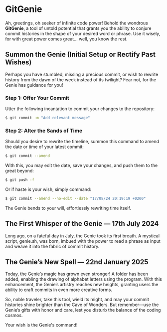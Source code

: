 # GitGenie
Ah, greetings, oh seeker of infinite code power! Behold the wondrous **GitGenie**, a tool of untold potential that grants you the ability to conjure commit histories in the shape of your desired word or phrase. Use it wisely, for with great power comes great... well, you know the rest.

## Summon the Genie (Initial Setup or Rectify Past Wishes)

Perhaps you have stumbled, missing a precious commit, or wish to rewrite history from the dawn of the week instead of its twilight? Fear not, for the Genie has guidance for you!

### Step 1: Offer Your Commit
Utter the following incantation to commit your changes to the repository:

```bash
$ git commit -m "Add relevant message"
```

### Step 2: Alter the Sands of Time
Should you desire to rewrite the timeline, summon this command to amend the date or time of your latest commit:

```bash
$ git commit --amend
```

With this, you may edit the date, save your changes, and push them to the great beyond:

```bash
$ git push -f
```

Or if haste is your wish, simply command:

```bash
$ git commit --amend --no-edit --date "17/08/24 20:19:19 +0200"
```

The Genie bends to your will, effortlessly rewriting time itself.

## The First Whisper of the Genie — 17th July 2024

Long ago, on a fateful day in July, the Genie took its first breath. A mystical script, genie.sh, was born, imbued with the power to read a phrase as input and weave it into the fabric of commit history.

## The Genie’s New Spell — 22nd January 2025

Today, the Genie’s magic has grown even stronger! A folder has been added, enabling the drawing of alphabet letters using the program. With this enhancement, the Genie’s artistry reaches new heights, granting users the ability to craft commits in even more creative forms.

So, noble traveler, take this tool, wield its might, and may your commit histories shine brighter than the Cave of Wonders. But remember—use the Genie’s gifts with honor and care, lest you disturb the balance of the coding cosmos.

Your wish is the Genie's command!
